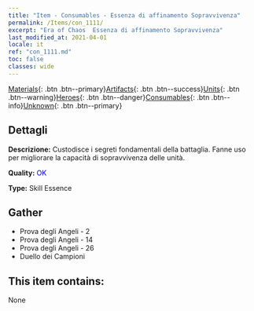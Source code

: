 ```yaml
---
title: "Item - Consumables - Essenza di affinamento Sopravvivenza"
permalink: /Items/con_1111/
excerpt: "Era of Chaos  Essenza di affinamento Sopravvivenza"
last_modified_at: 2021-04-01
locale: it
ref: "con_1111.md"
toc: false
classes: wide
---
```

 [Materials](/it/Items/){: .btn .btn--primary}[Artifacts](/it/Items/Artifacts/){: .btn .btn--success}[Units](/it/Items/Units/){: .btn .btn--warning}[Heroes](/it/Items/Heroes/){: .btn .btn--danger}[Consumables](/it/Items/Consumables/){: .btn .btn--info}[Unknown](/it/Items/Unknown/){: .btn .btn--primary}

## Dettagli
 **Descrizione:** Custodisce i segreti fondamentali della battaglia. Fanne uso per migliorare la capacità di sopravvivenza delle unità.

 **Quality:** <span style="color: #0000CD">OK</span>

 **Type:** Skill Essence

## Gather

*    Prova degli Angeli - 2 
*    Prova degli Angeli - 14 
*    Prova degli Angeli - 26 
*    Duello dei Campioni 

## This item contains:

  None

